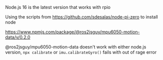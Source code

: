 Node.js 16 is the latest version that works with rpio

Using the scripts from https://github.com/sdesalas/node-pi-zero to install node

https://www.npmjs.com/package/@ros2jsguy/mpu6050-motion-data/v/0.2.0


@ros2jsguy/mpu6050-motion-data doesn't work with either node.js version, `npx calibrate` or `imu.calibrateGyro()` fails with out of rage error